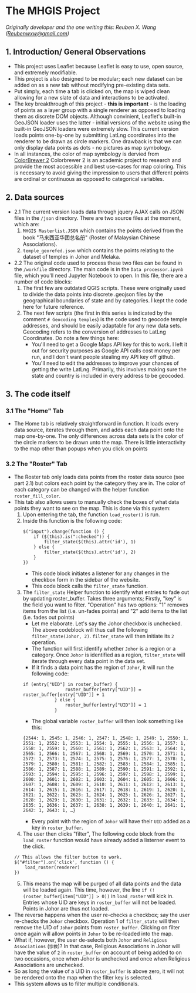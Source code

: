 # The MHGIS Project

*Originally developer and the one writing this: Reuben X. Wang (Reubenwxw@gmail.com)*

## 1. Introduction/ General Observations
- This project uses Leaflet because Leaflet is easy to use, open source, and extremely modifiable.
- This project is also designed to be modular; each new dataset can be added on as a new tab without modifying pre-existing data sets.
- Put simply, each time a tab is clicked on, the map is wiped clean allowing for a new slate of data and interactions to be activated.
- The key breakthrough of this project - **this is important** - is the loading of points as a layer group with a single renderer as opposed to loading them as discrete DOM objects. Although convinient, Leaflet's built-in GeoJSON loader uses the latter - initial versions of the website using the built-in GeoJSON loaders were extremely slow. This current version loads points one-by-one by submitting LatLng coordinates into the renderer to be drawn as circle markers. One drawback is that we can only display data points as dots - no pictures as map symbology.
- In all instances, the color of map symbology is dervied from [ColorBrewer 2](https://colorbrewer2.org/) Colorbrewer 2 is an academic project to research and provide the most accessible and best use-cases for map coloring. This is necessary to avoid giving the impression to users that different points are ordinal or continuous as opposed to categorical variables.

## 2. Data sources
- 2.1 The current version loads data through jquery AJAX calls on JSON files in the ```/json``` directory. There are two source files at the moment, which are:
	1.  ``` MHGIS Masterlist.JSON ``` which contains the points derived from the book "马来西亚华团总名册" (Roster of Malaysian Chinese Associations).
	2. ``` temple_georefed.json ``` which contains the points relating to the dataset of temples in Johor and Melaka. 
- 2.2 The original code used to process these two files can be found in the ```/workfile``` directory. The main code is in the ``` Data processor.ipynb ``` file, which you'll need Jupyter Notebook to open. In this file, there are a number of code blocks:
	1. The first few are outdated QGIS scripts. These were originally used to divide the data points into discrete .geojson files by the geographical boundaries of state and by categories. I kept the code here for future reference.
	2. The next few scripts (the first in this series is indicated by the comment ``` # Geocoding temples ```) is the code used to geocode temple addresses, and should be easily adaptable for any new data sets.  Geocoding refers to the conversion of addresses to LatLng Coordinates. Do note a few things here:
		- You'll need to get a Google Maps API key for this to work. I left it out for security purposes as Google API calls cost money per run, and I don't want people stealing my API key off github.
		- You'll need to edit the addresses to improve your chances of getting the write LatLng. Primarily, this involves making sure the state and country is included in every address to be geocoded.
		
## 3. The code itself

### 3.1 The "Home" Tab
- The Home tab is relatively straightforward in function. It loads every data source, iterates through them, and adds each data point onto the map one-by-one. The only differences across data sets is the color of the circle markers to be drawn unto the map. There is little interactivity to the map other than popups when you click on points

### 3.2 The "Roster" Tab
- The Roster tab only loads data points from the roster data source (see part 2.1) but colors each point by the category they are in. The color of each category can be changed with the helper function ```roster_fill_color```.
- This tab also allows users to manually check the boxes of what data points they want to see on the map. This is done via this system:
	1. Upon entering the tab, the function ```load_roster()``` is run.
	2. Inside this function is the following code:
		```
		$("input").change(function () {
			if ($(this).is(":checked")) {
				filter_state($(this).attr('id'), 1)
			} else {
				filter_state($(this).attr('id'), 2)
			}
		})
		```
		- This code block initiates a listener for any changes in the checkbox form in the sidebar of the website.
		- This code block calls the `filter_state` function.
	3. The `filter_state` Helper function to identify what entries to fade out by updating roster_buffer. Takes three arguments; Firstly, "key" is the field you want to filter. "Operation" has two options: "1" removes items from the list (i.e. un-fades points) and "2" add items to the list (i.e. fades out points)
		- Let me elaborate. Let's say the Johor checkbox is unchecked. The above codeblock will thus call the following `filter_state(Johor, 2)`. `filter_state` will then initiate its `2` operation.
		- The function will first identify whether `Johor` is a region or a category. Once `Johor` is identified as a region, `filter_state` will iterate through every data point in the data set.
		- If it finds a data point has the region of `Johor`, it will run the following code:
		```
		if (entry["UID"] in roster_buffer) {
						roster_buffer[entry["UID"]] = roster_buffer[entry["UID"]] + 1
					} else {
						roster_buffer[entry["UID"]] = 1
					}
		```
		- The global variable `roster_buffer` will then look something like this:
		```
		{2544: 1, 2545: 1, 2546: 1, 2547: 1, 2548: 1, 2549: 1, 2550: 1, 2551: 1, 2552: 1, 2553: 1, 2554: 1, 2555: 1, 2556: 1, 2557: 1, 2558: 1, 2559: 1, 2560: 1, 2561: 1, 2562: 1, 2563: 1, 2564: 1, 2565: 1, 2566: 1, 2567: 1, 2568: 1, 2569: 1, 2570: 1, 2571: 1, 2572: 1, 2573: 1, 2574: 1, 2575: 1, 2576: 1, 2577: 1, 2578: 1, 2579: 1, 2580: 1, 2581: 1, 2582: 1, 2583: 1, 2584: 1, 2585: 1, 2586: 1, 2587: 1, 2588: 1, 2589: 1, 2590: 1, 2591: 1, 2592: 1, 2593: 1, 2594: 1, 2595: 1, 2596: 1, 2597: 1, 2598: 1, 2599: 1, 2600: 1, 2601: 1, 2602: 1, 2603: 1, 2604: 1, 2605: 1, 2606: 1, 2607: 1, 2608: 1, 2609: 1, 2610: 1, 2611: 1, 2612: 1, 2613: 1, 2614: 1, 2615: 1, 2616: 1, 2617: 1, 2618: 1, 2619: 1, 2620: 1, 2621: 1, 2622: 1, 2623: 1, 2624: 1, 2625: 1, 2626: 1, 2627: 1, 2628: 1, 2629: 1, 2630: 1, 2631: 1, 2632: 1, 2633: 1, 2634: 1, 2635: 1, 2636: 1, 2637: 1, 2638: 1, 2639: 1, 2640: 1, 2641: 1, 2642: 1, 2643: 1, …}
		```
		- Every point with the region of `Johor` will have their `UID` added as a key in `roster_buffer`.
	4. The user then clicks "filter", The following code block from the `load_roster` function would have already added a listerner event to the click.
	```
	// This allows the filter button to work.
	$("#filter").on('click', function () {
		load_roster(renderer)
	})
	```
	5. This means the map will be purged of all data points and the data will be loaded again. This time, however, the line `if (!(roster_buffer[item["UID"]] > 0))` in `load_roster` will kick in. Entries whose UID are keys in `roster_buffer` will not be loaded. Points in Johor are thus not loaded.
- The reverse happens when the user re-checks a checkbox; say the user re-checks the `Johor` checkbox. Operation 1 of `filter_state` will then remove the UID of `Johor` points from `roster_buffer`. Clicking on filter once again will allow points in `Johor` to be re-loaded into the map.
- What if, however, the user de-selects both `Johor` and `Religious Associations` (`宗教`)? In that case, Religious Associations in Johor will have the value of `2` in `roster_buffer` on account of being added to on two occasions, once when Johor is unchecked and once when Religious Associations are unchecked.
- So as long the value of a UID in `roster_buffer` is above zero, it will not be rendered onto the map when the filter key is selected.
- This system allows us to filter multiple conditionals.

